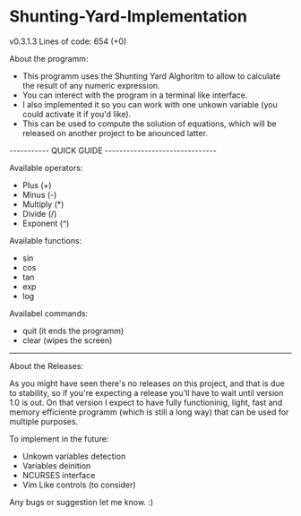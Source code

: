 # Shunting-Yard-Implementation

v0.3.1.3
Lines of code: 654 (+0)

About the programm:
 - This programm uses the Shunting Yard Alghoritm to allow to calculate the result of any numeric expression.
 - You can interect with the program in a terminal like interface.
 - I also implemented it so you can work with one unkown variable (you could activate it if you'd like).
 - This can be used to compute the solution of equations, which will be released on another project to be anounced latter.

----------- QUICK GUIDE -------------------------------

Available operators:
 - Plus (+)
 - Minus (-)
 - Multiply (*)
 - Divide (/)
 - Exponent (^)

Available functions:
 - sin
 - cos
 - tan
 - exp
 - log
 
 Availabel commands:
  - quit (it ends the programm)
  - clear (wipes the screen)

-------------------------------------

About the Releases: 

As you might have seen there's no releases on this project, and that is due to stability, so if you're expecting a release you'll have to wait until version 1.0 is out. On that version I expect to have fully functioninig, light, fast and memory efficiente programm (which is still a long way) that can be used for multiple purposes.

To implement in the future:

  - Unkown variables detection
  - Variables deinition
  - NCURSES interface
  - Vim Like controls (to consider)

Any bugs or suggestion let me know. :)
